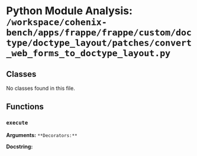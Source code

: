 # Python Module Analysis: `/workspace/cohenix-bench/apps/frappe/frappe/custom/doctype/doctype_layout/patches/convert_web_forms_to_doctype_layout.py`

## Classes

No classes found in this file.


## Functions

### `execute`
**Arguments:** ``
**Decorators:** ``

**Docstring:**
```

```

